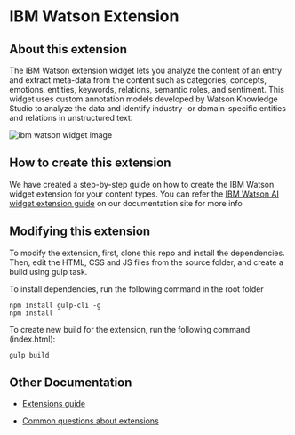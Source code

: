 
#  IBM Watson Extension

##  About this extension

The IBM Watson extension widget lets you analyze the content of an entry and extract meta-data from the content such as categories, concepts, emotions, entities, keywords, relations, semantic roles, and sentiment. This widget uses custom annotation models developed by Watson Knowledge Studio to analyze the data and identify industry- or domain-specific entities and relations in unstructured text.

![ibm watson widget image](https://images.contentstack.io/v3/assets/bltf2fb14dd3176c6f6/blt5c7a7989419f7069/5beec5567971bb6f0bd754ed/download)

##  How to create this extension

We have created a step-by-step guide on how to create the IBM Watson widget extension for your content types. You can refer the [IBM Watson AI widget extension guide](https://www.google.com/url?q=https://www.contentstack.com/docs/guide/extensions/custom-widgets/ibm-watson-extension-setup-guide&sa=D&ust=1542375266182000&usg=AFQjCNHHv6tZHp7zgjXAWJonJPjdNN0OEA) on our documentation site for more info
## Modifying this extension

To modify the extension, first, clone this repo and install the dependencies. Then, edit the HTML, CSS and JS files from the source folder, and create a build using gulp task.

To install dependencies, run the following command in the root folder

    npm install gulp-cli -g
    npm install

To create new build for the extension, run the following command (index.html):

    gulp build

##  Other Documentation

- [Extensions guide](http://www.contentstack.com/docs/guide/extensions)

- [Common questions about extensions](https://www.contentstack.com/docs/faqs#extensions)
